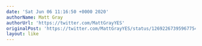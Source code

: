```yaml
---
date: 'Sat Jun 06 11:16:50 +0000 2020'
authorName: Matt Gray
authorUrl: 'https://twitter.com/MattGrayYES'
originalPost: 'https://twitter.com/MattGrayYES/status/1269226739596775425'
layout: like
---
```


